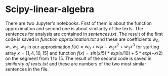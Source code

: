 # Scipy-linear-algebra
There are two Jupyter's notebooks. First of them is about the function approximation and second one is about similarity of the texts. The sentences for analysis are contained in $sentences.txt$. The result of the first code is saved in $function$ $approximation.txt$ and these are coefficients $w_0, w_1, w_2, w_3$ in our approximation $f(x) = w_0 + w_1x + w_2x^2 + w_3x^3$ for starting array $x = [1, 4, 10, 15]$ and function $f(x) = sin(x / 5) * exp(x / 10) + 5 * exp(-x / 2)$ on the segment from 1 to 15. The result of the second code is saved in $similarity$ $of$ $texts.txt$ and these are numbers of the two most similar sentences in the file.
